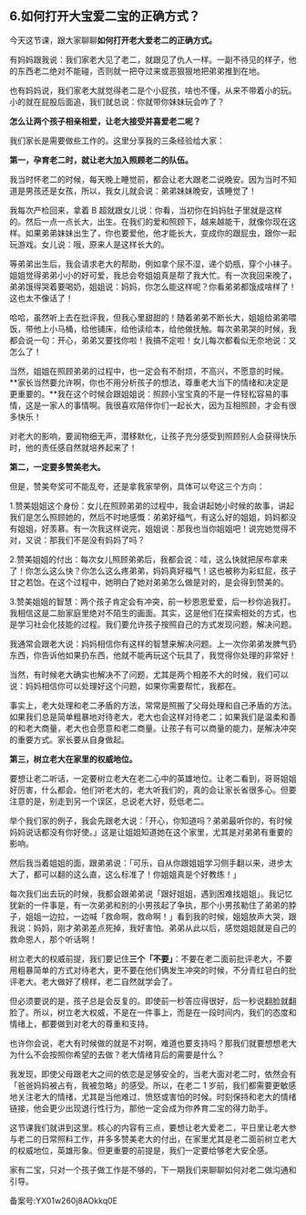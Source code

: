 ## 6.如何打开大宝爱二宝的正确方式？
今天这节课，跟大家聊聊**如何打开老大爱老二的正确方式。**


有妈妈跟我说：我们家老大见了老二，就跟见了仇人一样。一副不待见的样子，他的东西老二绝对不能碰，否则就一把夺过来或恶狠狠地把弟弟推到在地。


也有妈妈说，我们家老大就觉得老二是个小屁孩，啥也不懂，从来不带着小的玩。小的就在屁股后面追，我们就总说：你就带你妹妹玩会咋了？


**怎么让两个孩子相亲相爱，让老大接受并喜爱老二呢？**


我们家长是需要做些工作的。这里分享我的三条经验给大家：


**第一，孕育老二时，就让老大加入照顾老二的队伍。**


我当时怀老二的时候，每天晚上睡觉前，都会让老大跟老二说晚安。因为当时不知道是男孩还是女孩，所以，我女儿就会说：弟弟妹妹晚安，该睡觉了！


我每次产检回来，拿着 B 超就跟女儿说：你看，当初你在妈妈肚子里就是这样的。然后一点一点长大，出生。在我们的爱和照顾下，越来越能干，就像你现在这样。如果弟弟妹妹出生了，你也要爱他，他才能长大，变成你的跟屁虫，跟你一起玩游戏。女儿说：哦，原来人是这样长大的。


等弟弟出生后，我会请求老大的帮助，例如拿个尿不湿，递个奶瓶，穿个小袜子。姐姐觉得弟弟小小的好可爱，我总会夸姐姐真是帮了我大忙。有一次我回来晚了，弟弟饿得哭着要喝奶，姐姐说：妈妈，你怎么能这样呢？你看弟弟都饿成啥样了！这也太不像话了！


哈哈，虽然听上去在批评我，但我心里甜甜的！随着弟弟不断长大，姐姐给弟弟喂饭，带他上小马桶，给他铺床，给他读绘本，给他做抚触。每次弟弟哭的时候，我都会说一句：开心，弟弟又要找你啦！我搞不定啦！女儿每次都看似无奈地说：又怎么了！


当然，姐姐在照顾弟弟的过程中，也一定会有不耐烦，不高兴，不愿意的时候。**家长当然要允许啊，你也不用分析孩子的想法，尊重老大当下的情绪和决定是更重要的。**我在这个时候会跟姐姐说：照顾小宝宝真的不是一件轻松容易的事情，这是一家人的事情啊。我很喜欢陪伴你们一起长大，因为互相照顾，才会有很多快乐！


对老大的影响，要润物细无声，潜移默化，让孩子充分感受到照顾别人会获得快乐时，他的责任感自然就培养起来了！


**第二，一定要多赞美老大。**


但是，赞美夸奖可不能乱夸，还是拿我家举例，具体可以夸这三个方向：


1.赞美姐姐这个身份：女儿在照顾弟弟的过程中，我会讲起她小时候的故事，讲起我们是怎么照顾她的，然后不时地感慨：弟弟好福气，有这么好的姐姐，妈妈都没有姐姐，好羡慕。有一次我这样说完，姐姐说：那我也当你姐姐吧！说完她觉得不对，又说：那我们不是没有妈妈了吗？


2.赞美姐姐的付出：每次女儿照顾弟弟后，我都会说：哇，这么快就把尿布拿来了！你怎么这么快？你怎么这么疼弟弟，妈妈真好福气！这也被称为彩虹屁，孩子甘之若饴。在这个过程中，她明白了她对弟弟怎么做是对的，是会得到赞美的。


3.赞美姐姐的智慧：两个孩子肯定会有冲突，前一秒恩恩爱爱，后一秒你追我打。我相信这是二胎家庭里绝对不陌生的画面。其实，这是他们在探索相处的方式，也是学习社会化技能的过程。我们要允许孩子按照自己的方式发现问题，解决问题。


我通常会跟老大说：妈妈相信你有这样的智慧来解决问题。上一次你弟弟发脾气扔东西，你告诉他如果扔东西，他就不能再玩这个玩具了，我觉得你处理的非常好！


当然，有时候老大确实也解决不了问题，尤其是两个相差不大的时候，我们可以说：妈妈相信你可以处理好这个问题，如果你需要帮忙，我都在。


事实上，老大处理和老二矛盾的方法，常常是照搬了父母处理和自己矛盾的方法。如果我们总是简单粗暴地对待老大，老大也会这样对待老二；如果我们是温柔和善的和老大商量，老大也会愿意和老二商量。让孩子有可以商量的能力，是解决冲突的重要方式。家长要从自身做起。


**第三，树立老大在家里的权威地位。**


要想让老二听话，一定要树立老大在老二心中的英雄地位。让老二看到，哥哥姐姐好厉害，什么都会。他们听老大的，老大听我们的，真的会让家长省很多心。但要注意的是，别走到另一个误区，总说老大好，贬低老二。


举个我们家的例子，我会先跟老大说：「开心，你知道吗？弟弟最听你的，有时候妈妈说话都没有你好使。」这是让姐姐知道她在这个家里，尤其是对弟弟有重要的影响。


然后我当着姐姐的面，跟弟弟说：「可乐，自从你跟姐姐学习侧手翻以来，进步太大了，都可以翻的这么直，这么标准了！你姐姐真是个好教练！」


每次我们出去玩的时候，我都会跟弟弟说「跟好姐姐，遇到困难找姐姐」。我记忆犹新的一件事是，有一次弟弟和别的小男孩起了争执，那个小男孩勒住了弟弟的脖子，姐姐一边拉，一边喊「救命啊，救命啊！」看到我的时候，姐姐放声大哭，跟我说：妈妈，刚才弟弟差点死掉，我好害怕。弟弟从此以后，感觉姐姐就是自己的救命恩人，那个听话啊！


树立老大的权威前提，我们要记住**三个「不要」**：不要在老二面前批评老大，不要用粗暴简单的方式对待老大，更不要在他们俩发生冲突的时候，不分青红皂白的批评老大。老大做好了榜样，老二自然就学会了。


但必须要说的是，孩子总是会反复的。即使前一秒答应得很好，后一秒说翻脸就翻脸了。所以，树立老大权威，不是在一件事上，而是在一段时间内，我们的态度和情绪上，都要做到对老大的尊重和支持。


也许你会说，老大有时候做的就是不对啊，难道也要支持吗？那我们就要想想老大为什么不会按照你希望的去做？老大情绪背后的需要是什么？


我发现，即使父母跟老大之间的依恋是足够安全的，当老大面对老二时，依然会有「爸爸妈妈被占有，我被忽略」的感受。所以，在老二 1 岁前，我们都需要更敏感地关注老大的情绪，尤其是当他难过、愤怒或害怕的时候。时刻保持和老大的情绪链接，他会更少出现退行性行为，那他一定会成为你养育二宝的得力助手。


这节课我们就讲到这里。核心的内容有三点，要想让老大爱老二，平日里让老大参与老二的日常照料工作，并多多赞美老大的付出，在家里尤其是老二面前树立老大的权威地位，英雄形象。但更重要的前提是，我们一定要给够老大安全感。


家有二宝，只对一个孩子做工作是不够的，下一期我们来聊聊如何对老二做沟通和引导。


备案号:YX01w260j8AOkkq0E

